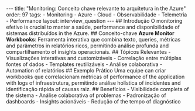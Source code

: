 --- title: "Monitoring: Conceito chave relevante to arquitetura in the Azure" order: 97 tags: - Monitoring - Azure - Cloud - Observabilidade - Telemetria - Performance layout: interview_question --- ## Introdução O monitoring efetivo is crucial to manter a saúde, performance and disponibilidade of sistemas distribuídos in the Azure. ## Conceito-chave **Azure Monitor Workbooks**: Ferramenta interativa que combina texto, queries, métricas and parâmetros in relatórios ricos, permitindo análise profunda and compartilhamento of insights operacionais. ## Tópicos Relevantes - Visualizações interativas and customizáveis - Correlação entre múltiplas fontes of dados - Templates reutilizáveis - Análise colaborativa - Automation of relatórios ## Exemplo Prático Uma equipe can criar workbooks que correlacionam métricas of performance of the application with logs of infraestrutura, permitindo análise holística of incidentes and identificação rápida of causas raiz. ## Benefícios - Visibilidade completa of the sistema - Análise colaborativa of problemas - Padronização of dashboards - Insights acionáveis - Redução of the tempo of diagnóstico